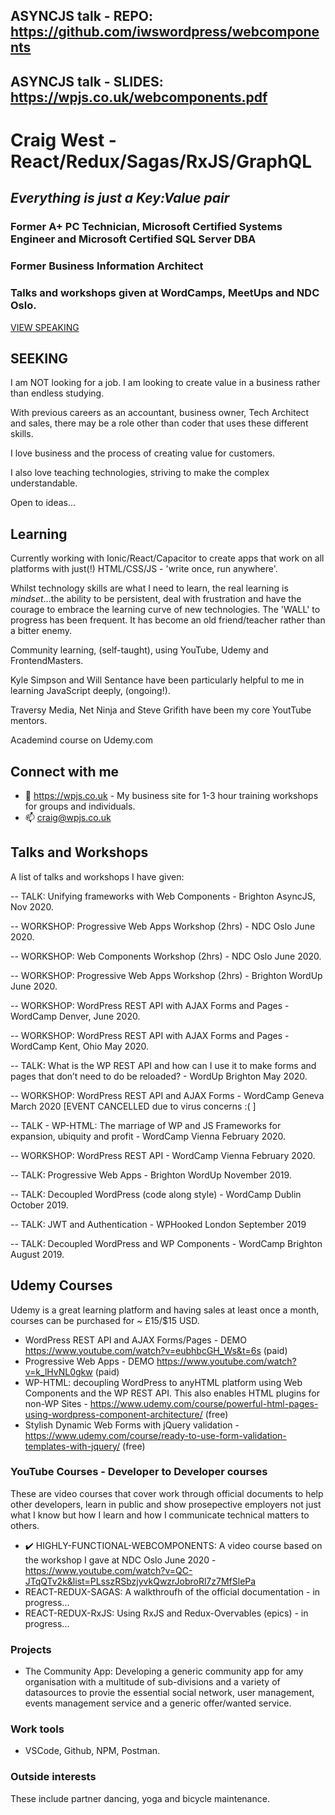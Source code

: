 <!--![TECH](https://images.unsplash.com/photo-1519389950473-47ba0277781c?ixlib=rb-1.2.1&ixid=eyJhcHBfaWQiOjEyMDd9&auto=format&fit=crop&w=1350&q=80)-->
## ASYNCJS talk - REPO: https://github.com/iwswordpress/webcomponents
## ASYNCJS talk - SLIDES: https://wpjs.co.uk/webcomponents.pdf

# Craig West - React/Redux/Sagas/RxJS/GraphQL
## *Everything is just a Key:Value pair*
### Former A+ PC Technician, Microsoft Certified Systems Engineer and Microsoft Certified SQL Server DBA
### Former Business Information Architect
### Talks and workshops given at WordCamps, MeetUps and NDC Oslo.
[VIEW SPEAKING](#talks-and-workshops)

## SEEKING

I am NOT looking for a job. I am looking to create value in a business rather than endless studying.

With previous careers as an accountant, business owner, Tech Architect and sales, there may be a role other than coder that uses these different skills.

I love business and the process of creating value for customers.

I also love teaching technologies, striving to make the complex understandable.

Open to ideas...

## Learning

Currently working with Ionic/React/Capacitor to create apps that work on all platforms with just(!) HTML/CSS/JS - 'write once, run anywhere'.

Whilst technology skills are what I need to learn, the real learning is *mindset*...the ability to be persistent, deal with frustration and have the courage to embrace the learning curve of new technologies. The 'WALL' to progress has been frequent. It has become an old friend/teacher rather than a bitter enemy.

Community learning, (self-taught), using YouTube, Udemy and FrontendMasters. 

Kyle Simpson and Will Sentance have been particularly helpful to me in learning JavaScript deeply, (ongoing!).

Traversy Media, Net Ninja and Steve Grifith have been my core YoutTube mentors.

Academind course on Udemy.com

## Connect with me
- 👯 https://wpjs.co.uk - My business site for 1-3 hour training workshops for groups and individuals.
- 📫 craig@wpjs.co.uk

## Talks and Workshops

A list of talks and workshops I have given:

-- TALK: Unifying frameworks with Web Components - Brighton AsyncJS, Nov 2020.

-- WORKSHOP: Progressive Web Apps Workshop (2hrs) - NDC Oslo June 2020.

-- WORKSHOP: Web Components Workshop (2hrs) - NDC Oslo June 2020.

-- WORKSHOP: Progressive Web Apps Workshop (2hrs) - Brighton WordUp June 2020.

-- WORKSHOP: WordPress REST API with AJAX Forms and Pages - WordCamp Denver, June 2020.

-- WORKSHOP: WordPress REST API with AJAX Forms and Pages - WordCamp Kent, Ohio May 2020.

-- TALK: What is the WP REST API and how can I use it to make forms and pages that don’t need to do be reloaded? - WordUp Brighton May 2020.

-- WORKSHOP: WordPress REST API and AJAX Forms - WordCamp Geneva March 2020 [EVENT CANCELLED due to virus concerns :( ]

-- TALK - WP-HTML: The marriage of WP and JS Frameworks for expansion, ubiquity and profit - WordCamp Vienna February 2020.

-- WORKSHOP: WordPress REST API - WordCamp Vienna February 2020.

-- TALK: Progressive Web Apps - Brighton WordUp November 2019.

-- TALK: Decoupled WordPress (code along style) - WordCamp Dublin October 2019.

-- TALK: JWT and Authentication - WPHooked London September 2019

-- TALK: Decoupled WordPress and WP Components - WordCamp Brighton August 2019.


##  Udemy Courses

Udemy is a great learning platform and having sales at least once a month, courses can be purchased for ~ £15/$15 USD.

- WordPress REST API and AJAX Forms/Pages - DEMO https://www.youtube.com/watch?v=eubhbcGH_Ws&t=6s (paid)
- Progressive Web Apps - DEMO https://www.youtube.com/watch?v=k_lHvNL0gkw (paid)
- WP-HTML: decoupling WordPress to anyHTML platform using Web Components and the WP REST API. This also enables HTML plugins for non-WP Sites - https://www.udemy.com/course/powerful-html-pages-using-wordpress-component-architecture/ (free)
- Stylish Dynamic Web Forms with jQuery validation - https://www.udemy.com/course/ready-to-use-form-validation-templates-with-jquery/ (free)


###  YouTube Courses - Developer to Developer courses

These are video courses that cover work through official documents to help other developers, learn in public and show prosepective employers not just what I know but how I learn and how I communicate technical matters to others.

- :heavy_check_mark: HIGHLY-FUNCTIONAL-WEBCOMPONENTS: A video course based on the workshop I gave at NDC Oslo June 2020 - https://www.youtube.com/watch?v=QC-JTqQTv2k&list=PLsszRSbzjyvkQwzrJobroRl7z7MfSlePa 
- REACT-REDUX-SAGAS: A walkthroufh of the official documentation - in progress... 
- REACT-REDUX-RxJS: Using RxJS and Redux-Overvables (epics) - in progress... 

### Projects

- The Community App: Developing a generic community app for amy organisation with a multitude of sub-divisions and a variety of datasources to provie the essential social network, user management, events management service and a generic offer/wanted service.

###  Work tools

- VSCode, Github, NPM, Postman.

###  Outside interests

These include partner dancing, yoga and bicycle maintenance.
